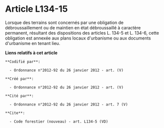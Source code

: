# Article L134-15

Lorsque des terrains sont concernés par une obligation de débroussaillement ou de maintien en état débroussaillé à caractère
permanent, résultant des dispositions des articles L. 134-5 et L. 134-6, cette obligation est annexée aux plans locaux
d'urbanisme ou aux documents d'urbanisme en tenant lieu.

**Liens relatifs à cet article**

	**Codifié par**:

	  - Ordonnance n°2012-92 du 26 janvier 2012 - art. (V)

	**Créé par**:

	  - Ordonnance n°2012-92 du 26 janvier 2012 - art. (V)

	**Cité par**:

	  - Ordonnance n°2012-92 du 26 janvier 2012 - art. 7 (V)

	**Cite**:

	  - Code forestier (nouveau) - art. L134-5 (VD)
